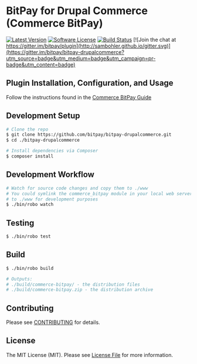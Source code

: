 # BitPay for Drupal Commerce (Commerce BitPay)

[![Latest Version](https://img.shields.io/github/release/bitpay/bitpay-drupalcommerce.svg?style=flat-square)](https://github.com/bitpay/bitpay-drupalcommerce/releases)
[![Software License](https://img.shields.io/badge/license-MIT-brightgreen.svg?style=flat-square)](LICENSE.md)
[![Build Status](https://travis-ci.org/bitpay/bitpay-drupalcommerce.svg?branch=master)](https://travis-ci.org/bitpay/bitpay-drupalcommerce)
[![Join the chat at https://gitter.im/bitpay/plugin](http://sambohler.github.io/gitter.svg)](https://gitter.im/bitpay/bitpay-drupalcommerce?utm_source=badge&utm_medium=badge&utm_campaign=pr-badge&utm_content=badge)

## Plugin Installation, Configuration, and Usage
Follow the instructions found in the [Commerce BitPay Guide](GUIDE.md)

## Development Setup

``` bash
# Clone the repo
$ git clone https://github.com/bitpay/bitpay-drupalcommerce.git
$ cd ./bitpay-drupalcommerce

# Install dependencies via Composer
$ composer install
```

## Development Workflow

``` bash
# Watch for source code changes and copy them to ./www
# You could symlink the commerce_bitpay module in your local web server
# to ./www for development purposes
$ ./bin/robo watch
```

## Testing

``` bash
$ ./bin/robo test
```

## Build

``` bash
$ ./bin/robo build

# Outputs:
# ./build/commerce-bitpay/ - the distribution files
# ./build/commerce-bitpay.zip - the distribution archive
```

## Contributing

Please see [CONTRIBUTING](CONTRIBUTING.md) for details.

## License

The MIT License (MIT). Please see [License File](LICENSE.md) for more information.
